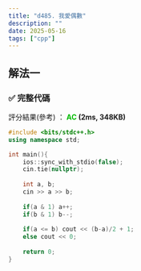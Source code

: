 ```yaml
---
title: "d485. 我愛偶數"
description: ""
date: 2025-05-16
tags: ["cpp"]
---
```


## 解法一

### ✅ 完整代碼

評分結果(參考) ： **<font color="#00bb00">AC</font> (2ms, 348KB)**

```cpp
#include <bits/stdc++.h>
using namespace std;

int main(){
    ios::sync_with_stdio(false);
    cin.tie(nullptr);
    
    int a, b;
    cin >> a >> b;
    
    if(a & 1) a++;
    if(b & 1) b--;
    
    if(a <= b) cout << (b-a)/2 + 1;
    else cout << 0;
    
    return 0;
}
```
